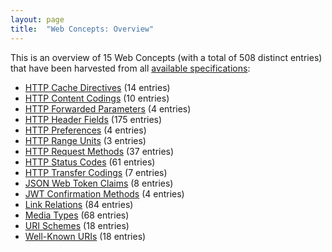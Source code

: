 ```yaml
---
layout: page
title:  "Web Concepts: Overview"
---
```


This is an overview of 15 Web Concepts (with a total of 508 distinct entries) that have been harvested from all [available specifications](/specs):

* [HTTP Cache Directives](http-cache-directives) (14 entries)
* [HTTP Content Codings](http-content-codings) (10 entries)
* [HTTP Forwarded Parameters](http-forwarded-parameters) (4 entries)
* [HTTP Header Fields](http-headers) (175 entries)
* [HTTP Preferences](http-preferences) (4 entries)
* [HTTP Range Units](http-range-units) (3 entries)
* [HTTP Request Methods](http-methods) (37 entries)
* [HTTP Status Codes](http-status-codes) (61 entries)
* [HTTP Transfer Codings](http-transfer-codings) (7 entries)
* [JSON Web Token Claims](jwt-claims) (8 entries)
* [JWT Confirmation Methods](jwt-confirmation-methods) (4 entries)
* [Link Relations](link-relations) (84 entries)
* [Media Types](media-types) (68 entries)
* [URI Schemes](uri-schemes) (18 entries)
* [Well-Known URIs](well-known-uris) (18 entries)
